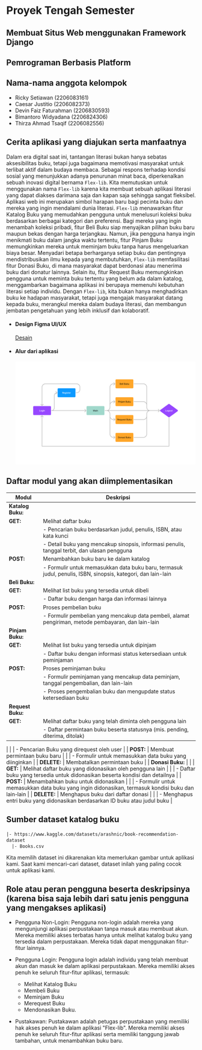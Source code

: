 # Proyek Tengah Semester 
## Membuat Situs Web menggunakan Framework Django
## Pemrograman Berbasis Platform

## Nama-nama anggota kelompok
- Ricky Setiawan        (2206083161) 
- Caesar Justitio       (2206082373)
- Devin Faiz Faturahman (2206830593)
- Bimantoro Widyadana   (2206824306)
- Thirza Ahmad Tsaqif   (2206082556)


## Cerita aplikasi yang diajukan serta manfaatnya
Dalam era digital saat ini, tantangan literasi bukan hanya sebatas aksesibilitas buku, tetapi juga bagaimana memotivasi masyarakat untuk terlibat aktif dalam budaya membaca. Sebagai respons terhadap kondisi sosial yang menunjukkan adanya penurunan minat baca, diperkenalkan sebuah inovasi digital bernama `Flex-lib`. Kita memutuskan untuk menggunakan nama `Flex-lib` karena kita membuat sebuah aplikasi literasi yang dapat diakses darimana saja dan kapan saja sehingga sangat fleksibel. Aplikasi web ini merupakan simbol harapan baru bagi pecinta buku dan mereka yang ingin mendalami dunia literasi. `Flex-lib` menawarkan fitur Katalog Buku yang memudahkan pengguna untuk menelusuri koleksi buku berdasarkan berbagai kategori dan preferensi. Bagi mereka yang ingin menambah koleksi pribadi, fitur Beli Buku siap menyajikan pilihan buku baru maupun bekas dengan harga terjangkau. Namun, jika pengguna hanya ingin menikmati buku dalam jangka waktu tertentu, fitur Pinjam Buku memungkinkan mereka untuk meminjam buku tanpa harus mengeluarkan biaya besar. Menyadari betapa berharganya setiap buku dan pentingnya mendistribusikan ilmu kepada yang membutuhkan, `Flex-lib` memfasilitasi fitur Donasi Buku, di mana masyarakat dapat berdonasi atau menerima buku dari donatur lainnya. Selain itu, fitur Request Buku memungkinkan pengguna untuk meminta buku tertentu yang belum ada dalam katalog, menggambarkan bagaimana aplikasi ini berupaya memenuhi kebutuhan literasi setiap individu. Dengan `Flex-lib`, kita bukan hanya menghadirkan buku ke hadapan masyarakat, tetapi juga mengajak masyarakat datang kepada buku, merangkul mereka dalam budaya literasi, dan membangun jembatan pengetahuan yang lebih inklusif dan kolaboratif.

- #### Design Figma UI/UX
  [Desain](https://www.figma.com/file/03JiZU83IzHyWpFgpcsoTf/Untitled?type=design&node-id=0%3A1&mode=design&t=BLakLmqRScbhAlMs-1)
- #### Alur dari aplikasi
  ![./asset/bagan.png](./asset/bagan.png)

## Daftar modul yang akan diimplementasikan  
| Modul          | Deskripsi                                                                                                                                                                      |
|----------------|--------------------------------------------------------------------------------------------------------------------------------------------------------------------------------|
| **Katalog Buku:** |                                                                                                                                                                                |
| **GET:**        | Melihat daftar buku                                                                                                                                                                                                                          |
|                | - Pencarian buku berdasarkan judul, penulis, ISBN, atau kata kunci                                                                                                             |
|                | - Detail buku yang mencakup sinopsis, informasi penulis, tanggal terbit, dan ulasan pengguna                                                                                  |
| **POST:**       | Menambahkan buku baru ke dalam katalog                                                                                                                                         |
|                | - Formulir untuk memasukkan data buku baru, termasuk judul, penulis, ISBN, sinopsis, kategori, dan lain-lain                                                                                                                                                                                                                                                                                                                     |
| **Beli Buku:**    |                                                                                                                                                                                |
| **GET:**        | Melihat list buku yang tersedia untuk dibeli                                                                                                                                   |
|                | - Daftar buku dengan harga dan informasi lainnya                                                                                                                                                                                             |
| **POST:**       | Proses pembelian buku                                                                                                                                                         |
|                | - Formulir pembelian yang mencakup data pembeli, alamat pengiriman, metode pembayaran, dan lain-lain                                                                                                                                                                   |
| **Pinjam Buku:**  |                                                                                                                                                                                |
| **GET:**        | Melihat list buku yang tersedia untuk dipinjam                                                                                                                                |
|                | - Daftar buku dengan informasi status ketersediaan untuk peminjaman                                                                                                            |
| **POST:**       | Proses peminjaman buku                                                                                                                                                       |
|                | - Formulir peminjaman yang mencakup data peminjam, tanggal pengembalian, dan lain-lain                                                                                                                                                                                                       |
|                | - Proses pengembalian buku dan mengupdate status ketersediaan buku                                                                                                             |
| **Request Buku:** |                                                                                                                                                                                |
| **GET:**        | Melihat daftar buku yang telah diminta oleh pengguna lain                                                                                                                     |
|                | - Daftar permintaan buku beserta statusnya (mis. pending, diterima, ditolak)                                            
|
|                | - Pencarian Buku yang direquest oleh user                                                                                              |
| **POST:**       | Membuat permintaan buku baru                                                                                                                                                  |
|                | - Formulir untuk memasukkan data buku yang diinginkan                                                                                                                          |
| **DELETE:**     | Membatalkan permintaan buku                                                                                                                                                                                                                                            |
| **Donasi Buku:** |                                                                                                                                                                                |
| **GET:**        | Melihat daftar buku yang didonasikan oleh pengguna lain                                                                                                                       |
|                | - Daftar buku yang tersedia untuk didonasikan beserta kondisi dan detailnya                                                                                                    |
| **POST:**       | Menambahkan buku untuk didonasikan                                                                                                                                           |
|                | - Formulir untuk memasukkan data buku yang ingin didonasikan, termasuk kondisi buku dan lain-lain                                                                            |
| **DELETE:**     | Menghapus buku dari daftar donasi                                                                                                                                              |
|                | - Menghapus entri buku yang didonasikan berdasarkan ID buku atau judul buku                                                                                                     |

## Sumber dataset katalog buku
    |- https://www.kaggle.com/datasets/arashnic/book-recommendation-dataset 
      |- Books.csv
Kita memilih dataset ini dikarenakan kita memerlukan gambar untuk aplikasi kami. Saat kami mencari-cari dataset, dataset inilah yang paling cocok untuk aplikasi kami.
## Role atau peran pengguna beserta deskripsinya (karena bisa saja lebih dari satu jenis pengguna yang mengakses aplikasi)
- Pengguna Non-Login:
Pengguna non-login adalah mereka yang mengunjungi aplikasi perpustakaan tanpa masuk atau membuat akun. Mereka memiliki akses terbatas hanya untuk melihat katalog buku yang tersedia dalam perpustakaan. Mereka tidak dapat menggunakan fitur-fitur lainnya.

- Pengguna Login:
Pengguna login adalah individu yang telah membuat akun dan masuk ke dalam aplikasi perpustakaan. Mereka memiliki akses penuh ke seluruh fitur-fitur aplikasi, termasuk:
  * Melihat Katalog Buku
  * Membeli Buku
  * Meminjam Buku
  * Merequest Buku
  * Mendonasikan Buku.
  
- Pustakawan:
Pustakawan adalah petugas perpustakaan yang memiliki hak akses penuh ke dalam aplikasi "Flex-lib". Mereka memiliki akses penuh ke seluruh fitur-fitur aplikasi serta memiliki tanggung jawab tambahan, untuk menambahkan buku baru.
